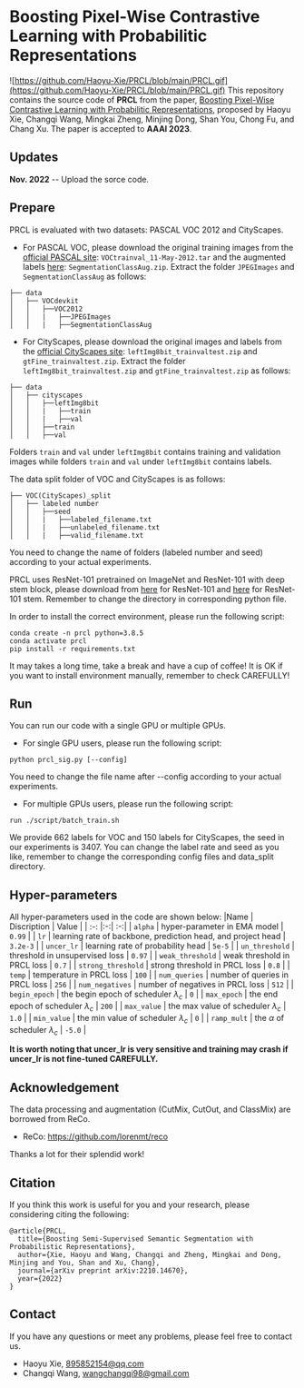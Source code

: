 # Boosting Pixel-Wise Contrastive Learning with Probabilitic Representations
![https://github.com/Haoyu-Xie/PRCL/blob/main/PRCL.gif](https://github.com/Haoyu-Xie/PRCL/blob/main/PRCL.gif)
This repository contains the source code of **PRCL** from the paper, [Boosting Pixel-Wise Contrastive Learning with Probabilitic Representations](https://arxiv.org/abs/2210.14670), proposed by Haoyu Xie, Changqi Wang, Mingkai Zheng, Minjing Dong, Shan You, Chong Fu, and Chang Xu.
The paper is accepted to **AAAI 2023**.
## Updates
**Nov. 2022** -- Upload the sorce code.

## Prepare
PRCL is evaluated with two datasets: PASCAL VOC 2012 and CityScapes. 
- For PASCAL VOC, please download the original training images from the [official PASCAL site](http://host.robots.ox.ac.uk/pascal/VOC/voc2012/VOCtrainval_11-May-2012.tar): `VOCtrainval_11-May-2012.tar` and the augmented labels [here](http://vllab1.ucmerced.edu/~whung/adv-semi-seg/SegmentationClassAug.zip): `SegmentationClassAug.zip`. 
Extract the folder `JPEGImages` and `SegmentationClassAug` as follows:
```
├── data
│   ├── VOCdevkit
│   │   ├──VOC2012
│   │   |   ├──JPEGImages
│   │   |   ├──SegmentationClassAug
```
- For CityScapes, please download the original images and labels from the [official CityScapes site](https://www.cityscapes-dataset.com/downloads/): `leftImg8bit_trainvaltest.zip` and `gtFine_trainvaltest.zip`.
Extract the folder `leftImg8bit_trainvaltest.zip` and `gtFine_trainvaltest.zip` as follows:
```
├── data
│   ├── cityscapes
│   │   ├──leftImg8bit
│   │   |   ├──train
│   │   |   ├──val
│   │   ├──train
│   │   ├──val
```
Folders `train` and `val` under `leftImg8bit` contains training and validation images while folders `train` and `val` under `leftImg8bit` contains labels.

The data split folder of VOC and CityScapes is as follows:
```
├── VOC(CityScapes)_split
│   ├── labeled number
│   │   ├──seed
│   │   |   ├──labeled_filename.txt
│   │   |   ├──unlabeled_filename.txt
│   │   |   ├──valid_filename.txt
```
You need to change the name of folders (labeled number and seed) according to your actual experiments.

PRCL uses ResNet-101 pretrained on ImageNet and ResNet-101 with deep stem block, please download from [here](https://download.pytorch.org/models/resnet101-63fe2227.pth) for ResNet-101 and [here](https://drive.google.com/file/d/131dWv_zbr1ADUr_8H6lNyuGWsItHygSb/view?usp=sharing) for ResNet-101 stem. Remember to change the directory in corresponding python file.

In order to install the correct environment, please run the following script:
```
conda create -n prcl python=3.8.5
conda activate prcl
pip install -r requirements.txt
```
It may takes a long time, take a break and have a cup of coffee!
It is OK if you want to install environment manually, remember to check CAREFULLY!

## Run
You can run our code with a single GPU or multiple GPUs.
- For single GPU users, please run the following script:
```
python prcl_sig.py [--config]
```
You need to change the file name after --config according to your actual experiments.
- For multiple GPUs users, please run the following script: 
```
run ./script/batch_train.sh
```
We provide 662 labels for VOC and 150 labels for CityScapes, the seed in our experiments is 3407. You can change the label rate and seed as you like, remember to change the corresponding config files and data_split directory.
## Hyper-parameters
All hyper-parameters used in the code are shown below:
|Name        | Discription  |  Value |
| :-: |:-:| :-:|
| `alpha`     | hyper-parameter in EMA model  |  `0.99`  |
| `lr`     | learning rate of backbone, prediction head, and project head  |  `3.2e-3`  |
| `uncer_lr`     | learning rate of probability head  |  `5e-5`  |
| `un_threshold`     | threshold in unsupervised loss  |  `0.97`  |
| `weak_threshold`     | weak threshold in PRCL loss  |  `0.7`  |
| `strong_threshold`     | strong threshold in PRCL loss  |  `0.8`  |
| `temp`     | temperature in PRCL loss  |  `100`  |
| `num_queries`     | number of queries in PRCL loss  |  `256`  |
| `num_negatives`     | number of negatives in PRCL loss  |  `512`  |
| `begin_epoch`     | the begin epoch of scheduler $\lambda_c$  |  `0`  |
| `max_epoch`     | the end epoch of scheduler $\lambda_c$  |  `200`  |
| `max_value`     | the max value of scheduler $\lambda_c$  |  `1.0`  |
| `min_value`     | the min value of scheduler $\lambda_c$  |  `0`  |
| `ramp_mult`     | the $\alpha$ of scheduler $\lambda_c$  |  `-5.0`  |

**It is worth noting that uncer_lr is very sensitive and training may crash if uncer_lr is not fine-tuned CAREFULLY.**

## Acknowledgement
The data processing and augmentation (CutMix, CutOut, and ClassMix) are borrowed from ReCo.
- ReCo: https://github.com/lorenmt/reco

Thanks a lot for their splendid work!

## Citation
If you think this work is useful for you and your research, please considering citing the following:
```
@article{PRCL,
  title={Boosting Semi-Supervised Semantic Segmentation with Probabilistic Representations},
  author={Xie, Haoyu and Wang, Changqi and Zheng, Mingkai and Dong, Minjing and You, Shan and Xu, Chang},
  journal={arXiv preprint arXiv:2210.14670},
  year={2022}
}
```

## Contact
If you have any questions or meet any problems, please feel free to contact us.
- Haoyu Xie, [895852154@qq.com](mailto:895852154@qq.com)
- Changqi Wang, [wangchangqi98@gmail.com](mailto:wangchangqi98@gmail.com)
